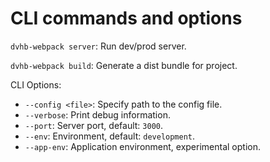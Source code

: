 # CLI commands and options

`dvhb-webpack server`: Run dev/prod server.

`dvhb-webpack build`: Generate a dist bundle for project.

CLI Options:

* `--config <file>`: Specify path to the config file.
* `--verbose`: Print debug information.
* `--port`: Server port, default: `3000`.
* `--env`: Environment, default: `development`.
* `--app-env`: Application environment, experimental option.
